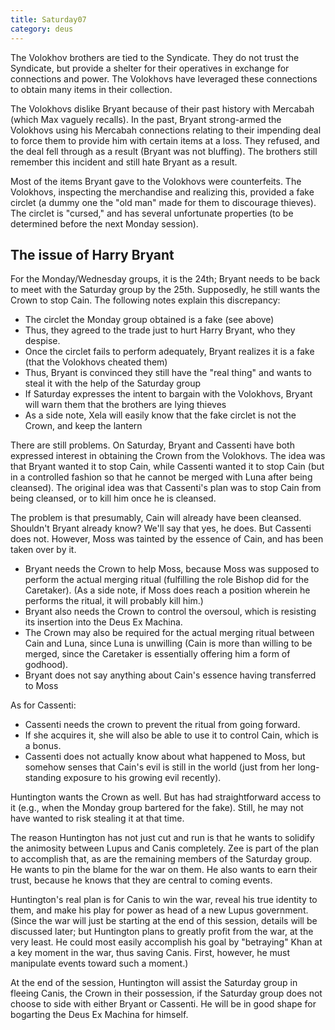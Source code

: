 ```yaml
---
title: Saturday07
category: deus
---
```

The Volokhov brothers are tied to the Syndicate. They do not trust the Syndicate, but provide a shelter for their operatives in exchange for connections and power. The Volokhovs have leveraged these connections to obtain many items in their collection.

The Volokhovs dislike Bryant because of their past history with Mercabah (which Max vaguely recalls). In the past, Bryant strong-armed the Volokhovs using his Mercabah connections relating to their impending deal to force them to provide him with certain items at a loss. They refused, and the deal fell through as a result (Bryant was not bluffing). The brothers still remember this incident and still hate Bryant as a result.

Most of the items Bryant gave to the Volokhovs were counterfeits. The Volokhovs, inspecting the merchandise and realizing this, provided a fake circlet (a dummy one the &quot;old man&quot; made for them to discourage thieves). The circlet is &quot;cursed,&quot; and has several unfortunate properties (to be determined before the next Monday session).


## The issue of Harry Bryant

For the Monday/Wednesday groups, it is the 24th; Bryant needs to be back to meet with the Saturday group by the 25th. Supposedly, he still wants the Crown to stop Cain. The following notes explain this discrepancy:
* The circlet the Monday group obtained is a fake (see above)
* Thus, they agreed to the trade just to hurt Harry Bryant, who they despise.
* Once the circlet fails to perform adequately, Bryant realizes it is a fake (that the Volokhovs cheated them)
* Thus, Bryant is convinced they still have the &quot;real thing&quot; and wants to steal it with the help of the Saturday group
* If Saturday expresses the intent to bargain with the Volokhovs, Bryant will warn them that the brothers are lying thieves
* As a side note, Xela will easily know that the fake circlet is not the Crown, and keep the lantern

There are still problems. On Saturday, Bryant and Cassenti have both expressed interest in obtaining the Crown from the Volokhovs. The idea was that Bryant wanted it to stop Cain, while Cassenti wanted it to stop Cain (but in a controlled fashion so that he cannot be merged with Luna after being cleansed). The original idea was that Cassenti's plan was to stop Cain from being cleansed, or to kill him once he is cleansed.

The problem is that presumably, Cain will already have been cleansed. Shouldn't Bryant already know? We'll say that yes, he does. But Cassenti does not. However, Moss was tainted by the essence of Cain, and has been taken over by it.
* Bryant needs the Crown to help Moss, because Moss was supposed to perform the actual merging ritual (fulfilling the role Bishop did for the Caretaker). (As a side note, if Moss does reach a position wherein he performs the ritual, it will probably kill him.)
* Bryant also needs the Crown to control the oversoul, which is resisting its insertion into the Deus Ex Machina.
* The Crown may also be required for the actual merging ritual between Cain and Luna, since Luna is unwilling (Cain is more than willing to be merged, since the Caretaker is essentially offering him a form of godhood).
* Bryant does not say anything about Cain's essence having transferred to Moss

As for Cassenti:
* Cassenti needs the crown to prevent the ritual from going forward.
* If she acquires it, she will also be able to use it to control Cain, which is a bonus.
* Cassenti does not actually know about what happened to Moss, but somehow senses that Cain's evil is still in the world (just from her long-standing exposure to his growing evil recently).

Huntington wants the Crown as well. But has had straightforward access to it (e.g., when the Monday group bartered for the fake). Still, he may not have wanted to risk stealing it at that time.

The reason Huntington has not just cut and run is that he wants to solidify the animosity between Lupus and Canis completely. Zee is part of the plan to accomplish that, as are the remaining members of the Saturday group. He wants to pin the blame for the war on them. He also wants to earn their trust, because he knows that they are central to coming events.

Huntington's real plan is for Canis to win the war, reveal his true identity to them, and make his play for power as head of a new Lupus government. (Since the war will just be starting at the end of this session, details will be discussed later; but Huntington plans to greatly profit from the war, at the very least. He could most easily accomplish his goal by &quot;betraying&quot; Khan at a key moment in the war, thus saving Canis. First, however, he must manipulate events toward such a moment.)

At the end of the session, Huntington will assist the Saturday group in fleeing Canis, the Crown in their possession, if the Saturday group does not choose to side with either Bryant or Cassenti. He will be in good shape for bogarting the Deus Ex Machina for himself.
